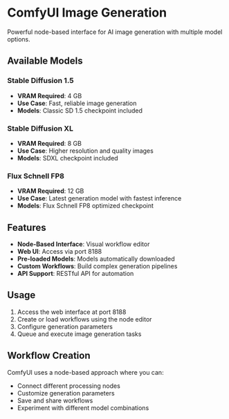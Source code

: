 # ComfyUI Image Generation

Powerful node-based interface for AI image generation with multiple model options.

## Available Models

### Stable Diffusion 1.5
- **VRAM Required**: 4 GB
- **Use Case**: Fast, reliable image generation
- **Models**: Classic SD 1.5 checkpoint included

### Stable Diffusion XL
- **VRAM Required**: 8 GB
- **Use Case**: Higher resolution and quality images
- **Models**: SDXL checkpoint included

### Flux Schnell FP8
- **VRAM Required**: 12 GB
- **Use Case**: Latest generation model with fastest inference
- **Models**: Flux Schnell FP8 optimized checkpoint

## Features

- **Node-Based Interface**: Visual workflow editor
- **Web UI**: Access via port 8188
- **Pre-loaded Models**: Models automatically downloaded
- **Custom Workflows**: Build complex generation pipelines
- **API Support**: RESTful API for automation

## Usage

1. Access the web interface at port 8188
2. Create or load workflows using the node editor
3. Configure generation parameters
4. Queue and execute image generation tasks

## Workflow Creation

ComfyUI uses a node-based approach where you can:
- Connect different processing nodes
- Customize generation parameters
- Save and share workflows
- Experiment with different model combinations
